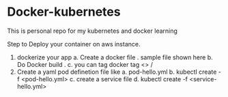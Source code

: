 # Docker-kubernetes
This is personal repo for my kubernetes and docker learning

Step to Deploy your container on aws instance.

1. dockerize your app 
  a. Create a docker file . sample file shown here
  b. Do Docker build .
  c. you can tag docker tag <> <dockerusername>/<tagname>
2. Create a yaml pod definetion file  like
   a. pod-hello.yml
   b. kubectl create -f <pod-hello.yml>
   c. create a service file 
   d. kubectl create -f <service-hello.yml>
